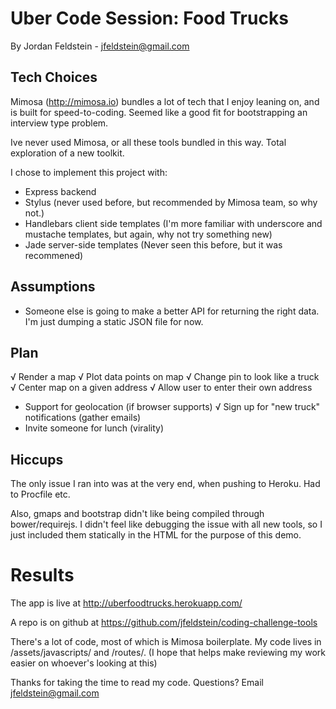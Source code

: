 # Uber Code Session: Food Trucks

By Jordan Feldstein - jfeldstein@gmail.com

## Tech Choices

Mimosa (http://mimosa.io) bundles a lot of tech that I enjoy leaning on, and is built for speed-to-coding. Seemed like a good fit for bootstrapping an interview type problem. 

Ive never used Mimosa, or all these tools bundled in this way. Total exploration of a new toolkit. 

I chose to implement this project with: 

* Express backend
* Stylus (never used before, but recommended by Mimosa team, so why not.)
* Handlebars client side templates (I'm more familiar with underscore and mustache templates, but again, why not try something new)
* Jade server-side templates (Never seen this before, but it was recommened)

## Assumptions

* Someone else is going to make a better API for returning the right data. I'm just dumping a static JSON file for now.

## Plan
  √ Render a map
  √ Plot data points on map
  √ Change pin to look like a truck
  √ Center map on a given address
  √ Allow user to enter their own address
  - Support for geolocation (if browser supports)
  √ Sign up for "new truck" notifications (gather emails)
  - Invite someone for lunch (virality)

## Hiccups

The only issue I ran into was at the very end, when pushing to Heroku. Had to Procfile etc. 

Also, gmaps and bootstrap didn't like being compiled through bower/requirejs. I didn't feel like debugging the issue with all new tools, so I just included them statically in the HTML for the purpose of this demo. 

# Results

The app is live at http://uberfoodtrucks.herokuapp.com/

A repo is on github at https://github.com/jfeldstein/coding-challenge-tools

There's a lot of code, most of which is Mimosa boilerplate. My code lives in /assets/javascripts/ and /routes/. (I hope that helps make reviewing my work easier on whoever's looking at this)

Thanks for taking the time to read my code. Questions? Email jfeldstein@gmail.com